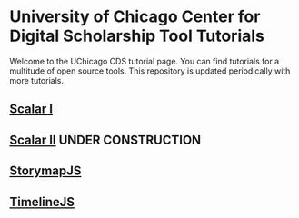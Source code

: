 # University of Chicago Center for Digital Scholarship Tool Tutorials

Welcome to the UChicago CDS tutorial page. You can find tutorials for a multitude of open source tools. This repository is updated periodically with more tutorials.

## [Scalar I](https://github.com/fortefairy/cds-tool-tutorials/blob/main/scalar-1.md)

## [Scalar II](https://github.com/fortefairy/cds-tool-tutorials/blob/main/scalar-2.md) UNDER CONSTRUCTION

## [StorymapJS](https://github.com/fortefairy/cds-tool-tutorials/blob/main/storymapsjs.md)

## [TimelineJS](https://github.com/fortefairy/cds-tool-tutorials/blob/main/timelinejs.md)
